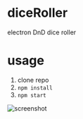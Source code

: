 # diceRoller
electron DnD dice roller


# usage
1. clone repo
2. `npm install`
3. `npm start`


[screenshot]: https://i.imgur.com/m7Ko1Un.png
![screenshot][screenshot]
